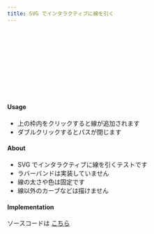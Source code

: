 ```yaml
---
title: SVG でインタラクティブに線を引く
---
```

<link rel="stylesheet" href="./style.css" type="text/css" />

<svg id="canvas"></svg>
<script type="text/javascript" src="./script.js"></script>

#### Usage

* 上の枠内をクリックすると線が追加されます
* ダブルクリックするとパスが閉じます

#### About

* SVG でインタラクティブに線を引くテストです
* ラバーバンドは実装していません
* 線の太さや色は固定です
* 線以外のカーブなどは描けません

#### Implementation

ソースコードは [こちら](https://github.com/homma/homma.github.com/tree/master/blog/a/2014/0216b)

